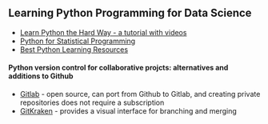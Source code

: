 ## Learning Python Programming for Data Science
- [Learn Python the Hard Way - a tutorial with videos](https://learnpythonthehardway.org/book/ex0.html)
- [Python for Statistical Programming](https://github.com/CSCAR/Resources/wiki/Python)
- [Best Python Learning Resources](https://github.com/CodementorIO/Python-Learning-Resources)

#### Python version control for collaborative projcts: alternatives and additions to Github
- [Gitlab](https://gitlab.com) - open source, can port from Github to Gitlab, and creating private repositories does not require a subscription
- [GitKraken](https://www.gitkraken.com/features) - provides a visual interface for branching and merging
